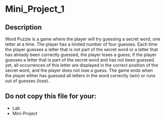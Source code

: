 # Mini_Project_1

## Description
Word Puzzle is a game where the player will try guessing a secret word, one letter at a time. The player has a limited number of four guesses. Each time the player guesses a letter that is not part of the secret word or a letter that has already been correctly guessed, the player loses a guess; if the player guesses a letter that is part of the secret word and has not been guessed yet, all occurrences of this letter are displayed in the correct position of the secret word, and the player does not lose a guess. The game ends when the player either has guessed all letters in the word correctly (win) or runs out of guesses (lose).
## Do not copy this file for your:
* Lab
* Mini-Project
